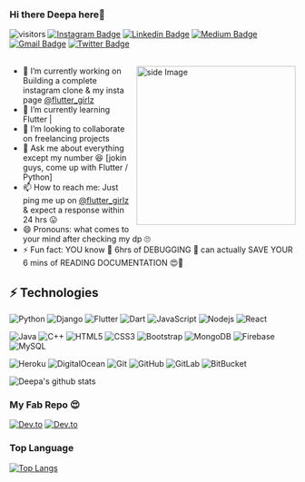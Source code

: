 ### Hi there Deepa here👋

![visitors](https://visitor-badge-reloaded.herokuapp.com/badge?page_id=qwertypool.qwertypool&color=00cf00)
[![Instagram Badge](https://img.shields.io/badge/-flutter_girlz-pink?style=flat-square&logo=instagram&logoColor=black&link=https://www.instagram.com/flutter_girlz_/)](https://www.instagram.com/flutter_girlz_/)
[![Linkedin Badge](https://img.shields.io/badge/-deepapandey364-blue?style=flat-square&logo=Linkedin&logoColor=white&link=https://www.linkedin.com/in/deepapandey364/)](https://www.linkedin.com/in/deepapandey364/)
[![Medium Badge](https://img.shields.io/badge/-@deepapandey364-03a57a?style=flat-square&labelColor=000000&logo=Medium&link=https://medium.com/@deepapandey364)](https://medium.com/@deepapandey364)
[![Gmail Badge](https://img.shields.io/badge/-deepapandey364-c14438?style=flat-square&logo=Gmail&logoColor=white&link=mailto:deepapandey364@gmail.com)](mailto:deepapandey364@gmail.com)
[![Twitter Badge](https://img.shields.io/badge/-DeepaPa49140426-teal?style=flat-square&logo=Twitter&logoColor=white&link=https://twitter.com/DeepaPa49140426)](https://twitter.com/DeepaPa49140426)
<br>
<br>

<img src="https://user-images.githubusercontent.com/36128196/119252769-95264300-bbcb-11eb-818c-487861bc86ee.gif" alt="side Image" align="right" width="280" height="auto" />



- 🔭 I’m currently working on Building a complete instagram clone & my insta page [@flutter_girlz](https://www.instagram.com/flutter_girlz_/)
- 🌱 I’m currently learning Flutter | 
- 👯 I’m looking to collaborate on freelancing projects
- 💬 Ask me about everything except my number 😆 [jokin guys, come up with Flutter / Python]
- 📫 How to reach me: Just ping me up on [@flutter_girlz](https://www.instagram.com/flutter_girlz_/) & expect a response within 24 hrs 😛
- 😄 Pronouns: what comes to your mind after checking my dp 🙄
- ⚡ Fun fact: YOU know 🤔 6hrs of DEBUGGING 🤯 can actually SAVE YOUR 6 mins of READING DOCUMENTATION 😍💃


## ⚡ Technologies

![Python](https://img.shields.io/badge/-Python-black?style=flat-square&logo=Python)
![Django](https://img.shields.io/badge/-Django-black?style=flat-square&logo=Django)
![Flutter](https://img.shields.io/badge/-Flutter-teal?style=flat-square&logo=Flutter)
![Dart](https://img.shields.io/badge/-Dart-E34F26?style=flat-square&logo=Dart)
![JavaScript](https://img.shields.io/badge/-JavaScript-black?style=flat-square&logo=javascript)
![Nodejs](https://img.shields.io/badge/-Nodejs-black?style=flat-square&logo=Node.js)
![React](https://img.shields.io/badge/-React-black?style=flat-square&logo=react)

![Java](https://img.shields.io/badge/-java-FCA121?style=flat-square&logo=java)
![C++](https://img.shields.io/badge/-C++-311C87?style=flat-square&logo=c)
![HTML5](https://img.shields.io/badge/-HTML5-E34F26?style=flat-square&logo=html5&logoColor=white)
![CSS3](https://img.shields.io/badge/-CSS3-1572B6?style=flat-square&logo=css3)
![Bootstrap](https://img.shields.io/badge/-Bootstrap-black?style=flat-square&logo=bootstrap)
![MongoDB](https://img.shields.io/badge/-MongoDB-black?style=flat-square&logo=mongodb)
![Firebase](https://img.shields.io/badge/-FireBase-005571?style=flat-square&logo=firebase)
![MySQL](https://img.shields.io/badge/-MySQL-black?style=flat-square&logo=mysql)

![Heroku](https://img.shields.io/badge/-Heroku-430098?style=flat-square&logo=heroku)
![DigitalOcean](https://img.shields.io/badge/-Digital%20Ocean-darkblue?style=flat-square&logo=digitalocean)
![Git](https://img.shields.io/badge/-Git-black?style=flat-square&logo=git)
![GitHub](https://img.shields.io/badge/-GitHub-181717?style=flat-square&logo=github)
![GitLab](https://img.shields.io/badge/-GitLab-FCA121?style=flat-square&logo=gitlab)
![BitBucket](https://img.shields.io/badge/-BitBucket-darkblue?style=flat-square&logo=bitbucket)


![Deepa's github stats](https://github-readme-stats.vercel.app/api?username=qwertypool)

### My Fab Repo 😍
[![Dev.to](https://github-readme-stats.vercel.app/api/pin/?username=qwertypool&repo=insta-posts)](https://github.com/qwertypool/insta-posts)
[![Dev.to](https://github-readme-stats.vercel.app/api/pin/?username=qwertypool&repo=flutter-code-snippets)](https://github.com/qwertypool/flutter-code-snippets)

### Top Language 
[![Top Langs](https://github-readme-stats.vercel.app/api/top-langs/?username=qwertypool)](https://github.com/qwertypool/github-readme-stats)



